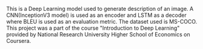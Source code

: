 This is a Deep Learning model used to generate description of an image. A CNN(InceptionV3 model) is used as an encoder and LSTM as a decoder where BLEU is used as an evaluation metric. The dataset used is MS-COCO. This project was a part of the course "Introduction to Deep Learning" provided by National Research University Higher School of Economics on Coursera.

